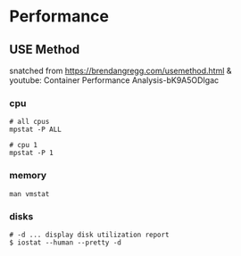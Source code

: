 # Performance

## USE Method
snatched from https://brendangregg.com/usemethod.html &  
youtube: Container Performance Analysis-bK9A5ODIgac

### cpu

```
# all cpus
mpstat -P ALL

# cpu 1
mpstat -P 1
```

### memory

```
man vmstat
```

### disks

```
# -d ... display disk utilization report
$ iostat --human --pretty -d
```

